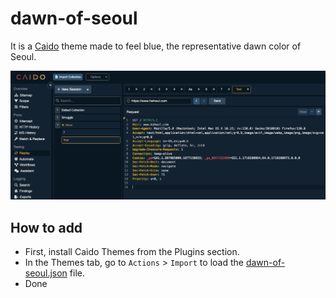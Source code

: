 # dawn-of-seoul
It is a [Caido](https://caido.io) theme made to feel blue, the representative dawn color of Seoul.

![](dawn-of-seoul.png)

## How to add

* First, install Caido Themes from the Plugins section.
* In the Themes tab, go to `Actions` > `Import` to load the [dawn-of-seoul.json](dawn-of-seoul.json) file.
* Done
